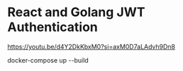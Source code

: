 # React and Golang JWT Authentication

https://youtu.be/d4Y2DkKbxM0?si=axM0D7aLAdvh9Dn8

docker-compose up --build
